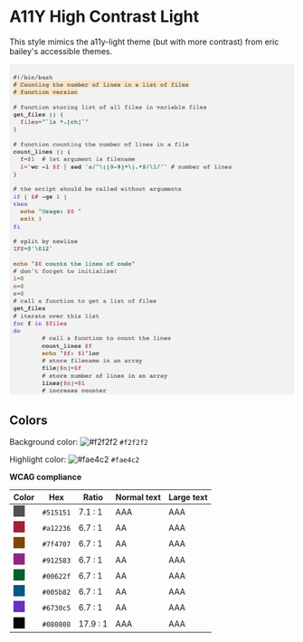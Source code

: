 # A11Y High Contrast Light

This style mimics the a11y-light theme (but with more contrast) from eric bailey's accessible themes.

![Screenshot of the a11y-high-contrast-light theme in a bash script](./images/a11y-high-contrast-light.png)

## Colors

Background color: ![#f2f2f2](https://via.placeholder.com/20/f2f2f2/f2f2f2.png) `#f2f2f2`

Highlight color: ![#fae4c2](https://via.placeholder.com/20/fae4c2/fae4c2.png) `#fae4c2`

**WCAG compliance**

| Color                                             | Hex       | Ratio    | Normal text | Large text |
| ------------------------------------------------- | --------- | -------- | ----------- | ---------- |
| ![#515151](../../a11y_pygments/assets/515151.png) | `#515151` | 7.1 : 1  | AAA         | AAA        |
| ![#a12236](../../a11y_pygments/assets/a12236.png) | `#a12236` | 6.7 : 1  | AA          | AAA        |
| ![#7f4707](../../a11y_pygments/assets/7f4707.png) | `#7f4707` | 6.7 : 1  | AA          | AAA        |
| ![#912583](../../a11y_pygments/assets/912583.png) | `#912583` | 6.7 : 1  | AA          | AAA        |
| ![#00622f](../../a11y_pygments/assets/00622f.png) | `#00622f` | 6.7 : 1  | AA          | AAA        |
| ![#005b82](../../a11y_pygments/assets/005b82.png) | `#005b82` | 6.7 : 1  | AA          | AAA        |
| ![#6730c5](../../a11y_pygments/assets/6730c5.png) | `#6730c5` | 6.7 : 1  | AA          | AAA        |
| ![#080808](../../a11y_pygments/assets/080808.png) | `#080808` | 17.9 : 1 | AAA         | AAA        |

